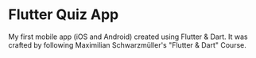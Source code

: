 # Flutter Quiz App

My first mobile app (iOS and Android) created using Flutter & Dart. It was crafted by following Maximilian Schwarzmüller's "Flutter & Dart" Course.


